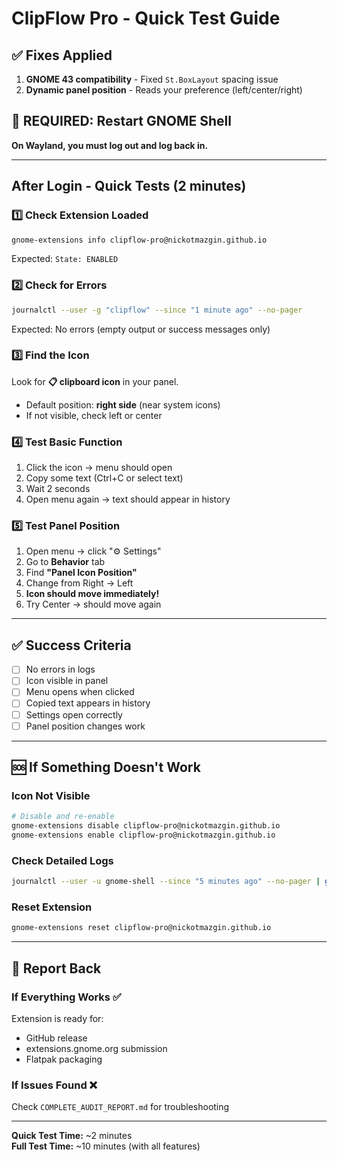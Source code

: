 # ClipFlow Pro - Quick Test Guide

## ✅ Fixes Applied
1. **GNOME 43 compatibility** - Fixed `St.BoxLayout` spacing issue
2. **Dynamic panel position** - Reads your preference (left/center/right)

## 🔄 REQUIRED: Restart GNOME Shell
**On Wayland, you must log out and log back in.**

---

## After Login - Quick Tests (2 minutes)

### 1️⃣ Check Extension Loaded
```bash
gnome-extensions info clipflow-pro@nickotmazgin.github.io
```
Expected: `State: ENABLED`

### 2️⃣ Check for Errors
```bash
journalctl --user -g "clipflow" --since "1 minute ago" --no-pager
```
Expected: No errors (empty output or success messages only)

### 3️⃣ Find the Icon
Look for **📋 clipboard icon** in your panel.
- Default position: **right side** (near system icons)
- If not visible, check left or center

### 4️⃣ Test Basic Function
1. Click the icon → menu should open
2. Copy some text (Ctrl+C or select text)
3. Wait 2 seconds
4. Open menu again → text should appear in history

### 5️⃣ Test Panel Position
1. Open menu → click "⚙️ Settings"
2. Go to **Behavior** tab
3. Find **"Panel Icon Position"**
4. Change from Right → Left
5. **Icon should move immediately!**
6. Try Center → should move again

---

## ✅ Success Criteria
- [ ] No errors in logs
- [ ] Icon visible in panel
- [ ] Menu opens when clicked
- [ ] Copied text appears in history
- [ ] Settings open correctly
- [ ] Panel position changes work

---

## 🆘 If Something Doesn't Work

### Icon Not Visible
```bash
# Disable and re-enable
gnome-extensions disable clipflow-pro@nickotmazgin.github.io
gnome-extensions enable clipflow-pro@nickotmazgin.github.io
```

### Check Detailed Logs
```bash
journalctl --user -u gnome-shell --since "5 minutes ago" --no-pager | grep -i "clipflow\|error"
```

### Reset Extension
```bash
gnome-extensions reset clipflow-pro@nickotmazgin.github.io
```

---

## 📝 Report Back

### If Everything Works ✅
Extension is ready for:
- GitHub release
- extensions.gnome.org submission
- Flatpak packaging

### If Issues Found ❌
Check `COMPLETE_AUDIT_REPORT.md` for troubleshooting

---

**Quick Test Time:** ~2 minutes  
**Full Test Time:** ~10 minutes (with all features)
